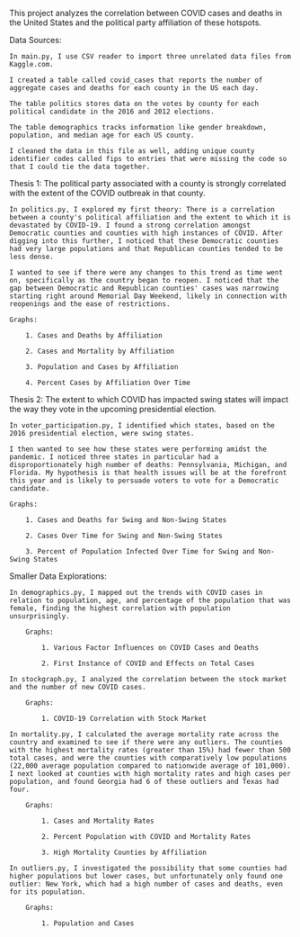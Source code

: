 This project analyzes the correlation between COVID cases and deaths in the United States and the political party affiliation of these hotspots. 

 Data Sources: 

    In main.py, I use CSV reader to import three unrelated data files from Kaggle.com. 
    
    I created a table called covid_cases that reports the number of aggregate cases and deaths for each county in the US each day. 
    
    The table politics stores data on the votes by county for each political candidate in the 2016 and 2012 elections. 
    
    The table demographics tracks information like gender breakdown, population, and median age for each US county. 
    
    I cleaned the data in this file as well, adding unique county identifier codes called fips to entries that were missing the code so that I could tie the data together.    

Thesis 1: The political party associated with a county is strongly correlated with the extent of the COVID outbreak in that county. 

    In politics.py, I explored my first theory: There is a correlation between a county's political affiliation and the extent to which it is devastated by COVID-19. I found a strong correlation amongst Democratic counties and counties with high instances of COVID. After digging into this further, I noticed that these Democratic counties had very large populations and that Republican counties tended to be less dense.

    I wanted to see if there were any changes to this trend as time went on, specifically as the country began to reopen. I noticed that the gap between Democratic and Republican counties' cases was narrowing starting right around Memorial Day Weekend, likely in connection with reopenings and the ease of restrictions. 

    Graphs: 

        1. Cases and Deaths by Affiliation

        2. Cases and Mortality by Affiliation

        3. Population and Cases by Affiliation

        4. Percent Cases by Affiliation Over Time

Thesis 2: The extent to which COVID has impacted swing states will impact the way they vote in the upcoming presidential election.

    In voter_participation.py, I identified which states, based on the 2016 presidential election, were swing states. 
    
    I then wanted to see how these states were performing amidst the pandemic. I noticed three states in particular had a disproportionately high number of deaths: Pennsylvania, Michigan, and Florida. My hypothesis is that health issues will be at the forefront this year and is likely to persuade voters to vote for a Democratic candidate. 

    Graphs: 
    
        1. Cases and Deaths for Swing and Non-Swing States

        2. Cases Over Time for Swing and Non-Swing States

        3. Percent of Population Infected Over Time for Swing and Non-Swing States

Smaller Data Explorations:

    In demographics.py, I mapped out the trends with COVID cases in relation to population, age, and percentage of the population that was female, finding the highest correlation with population unsurprisingly. 
    
        Graphs: 
        
            1. Various Factor Influences on COVID Cases and Deaths

            2. First Instance of COVID and Effects on Total Cases

    In stockgraph.py, I analyzed the correlation between the stock market and the number of new COVID cases. 

        Graphs: 

            1. COVID-19 Correlation with Stock Market
    
    In mortality.py, I calculated the average mortality rate across the country and examined to see if there were any outliers. The counties with the highest mortality rates (greater than 15%) had fewer than 500 total cases, and were the counties with comparatively low populations (22,000 average population compared to nationwide average of 101,000). I next looked at counties with high mortality rates and high cases per population, and found Georgia had 6 of these outliers and Texas had four. 

        Graphs: 
        
            1. Cases and Mortality Rates

            2. Percent Population with COVID and Mortality Rates

            3. High Mortality Counties by Affiliation
    
    In outliers.py, I investigated the possibility that some counties had higher populations but lower cases, but unfortunately only found one outlier: New York, which had a high number of cases and deaths, even for its population. 

        Graphs: 

            1. Population and Cases
    


